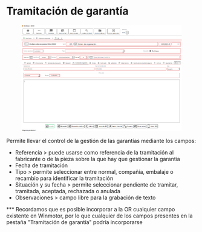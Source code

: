 # Tramitación de garantía

<figure><img src="../../../../../.gitbook/assets/imagen.png" alt=""><figcaption></figcaption></figure>

Permite llevar el control de la gestión de las garantías mediante los campos:

* Referencia > puede usarse como referencia de la tramitación al fabricante o de la pieza sobre la que hay que gestionar la garantía
* Fecha de tramitación
* Tipo > permite seleccionar entre normal, compañía, embalaje o recambio para identificar la tramitación
* Situación y su fecha > permite seleccionar pendiente de tramitar, tramitada, aceptada, rechazada o anulada
* Observaciones > campo libre para la grabación de texto

\*\*\* Recordamos que es posible incorporar a la OR cualquier campo existente en Winmotor, por lo que cualquier de los campos presentes en la pestaña "Tramitación de garantía" podría incorporarse
